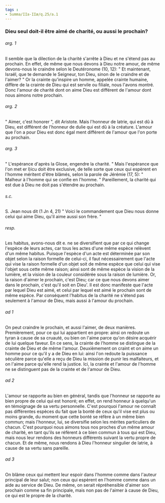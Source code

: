 ```yaml
---
tags : 
- Summa/IIa-IIæ/q.25/a.1
---
```


### Dieu seul doit-il être aimé de charité, ou aussi le prochain?

###### arg. 1
Il semble que la dilection de la charité s'arrête à Dieu et ne s'étend pas au prochain. En effet, de même que nous devons à Dieu notre amour, de même devons-nous le craindre selon le Deutéronome (10, 12): " Et maintenant, Israël, que te demande le Seigneur, ton Dieu, sinon de le craindre et de l'aimer? " Or la crainte qu'inspire un homme, appelée crainte humaine, diffère de la crainte de Dieu qui est servile ou filiale, nous l'avons montré. Donc l'amour de charité dont on aime Dieu est différent de l'amour dont nous aimons notre prochain. 

###### arg. 2
" Aimer, c'est honorer ", dit Aristote. Mais l'honneur de latrie, qui est dû à Dieu, est différent de l'honneur de dulie qui est dû à la créature. L'amour que l'on a pour Dieu est donc égal ment différent de l'amour que l'on porte au prochain. 

###### arg. 3
" L'espérance d'après la Glose, engendre la charité. " Mais l'espérance que l'on met er I)icu doit être exclusive, de telle sorte que ceux qui espèrent en l'homme méritent d'être blâmés, selon la parole de Jérémie (17, 5): " Malheur à l'homme qui se confie en l'homme. " Pareillement, la charité qui est due à Dieu ne doit pas s'étendre au prochain. 

###### s.c.
S. Jean nous dit (1 Jn 4, 21) " Voici le commandement que Dieu nous donne celui qui aime Dieu, qu'il aime aussi son frère. " 

###### resp.
Les habitus, avons-nous dit e. ne se diversifient que par ce qui change l'espèce de leurs actes, car tous les actes d'une même espèce relèvent d'un même habitus. Puisque l'espèce d'un acte est déterminée par son objet selon la raison formelle de celui-ci, il faut nécessairement que l'acte qui vise la raison formelle d'un objet soit de même espèce que celui qui vise l'objet sous cette même raison; ainsi sont de même espèce la vision de la lumière, et la vision de la couleur considérée sous la raison de lumière. Or, la raison d'aimer le prochain, c'est Dieu; car ce que nous devons aimer dans le prochain, c'est qu'il soit en Dieu'. Il est donc manifeste que l'acte par lequel Dieu est aimé, et celui par lequel est aimé le prochain sont de même espèce. Par conséquent l'habitus de la charité ne s'étend pas seulement à l'amour de Dieu, mais aussi à l'amour du prochain. 

###### ad 1
On peut craindre le prochain, et aussi l'aimer, de deux manières. Premièrement, pour ce qui lui appartient en propre: ainsi on redoute un tyran à cause de sa cruauté, ou bien on l'aime parce qu'on désire acquérir de lui quelque faveur. En ce sens, la crainte de l'homme se distingue de la crainte de Dieu et de même l'amour. Deuxièmement on craint et on aime un homme pour ce qu'il y a de Dieu en lui: ainsi l'on redoute la puissance séculière parce qu'elle a reçu de Dieu la mission de punir les malfaiteurs, et on l'aime parce qu'elle rend la justice. Ici, la crainte et l'amour de l'homme ne se distinguent pas de la crainte et de l'amour de Dieu. 

###### ad 2
L'amour se rapporte au bien en général, tandis que l'honneur se rapporte au bien propre de celui qui est honoré; en effet, on rend honneur à quelqu'un en témoignage de sa vertu personnelle. C'est pourquoi l'amour ne connaît pas différentes espèces du fait que la bonté de ceux qu'il vise est plus ou moins grande, du moment que cette bonté se réfère à un même bien commun; mais l'honneur, lui, se diversifie selon les mérites particuliers de chacun. C'est pourquoi nous aimons tous nos proches d'un même amour de charité, en tant qu'ils se réfèrent à ce bien commun à tous qui est Dieu, mais nous leur rendons des honneurs différents suivant la vertu propre de chacun. Et de même, nous rendons à Dieu l'honneur singulier de latrie, à cause de sa vertu sans pareille. 

###### ad 3
On blâme ceux qui mettent leur espoir dans l'homme comme dans l'auteur principal de leur salut; non ceux qui espèrent en l'homme comme dans un aide au service de Dieu. De même, on serait répréhensible d'aimer son prochain comme sa fin principale, mais non pas de l'aimer à cause de Dieu, ce qui est le propre de la charité. 

